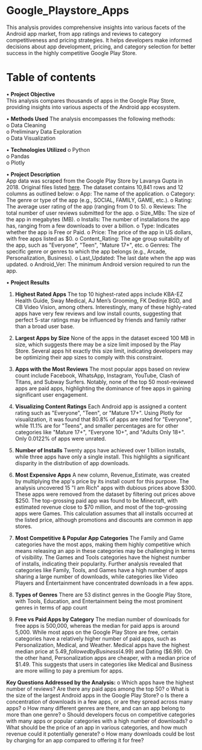 # Google_Playstore_Apps
This analysis provides comprehensive insights into various facets of the Android app market, from app ratings and reviews to category competitiveness and pricing strategies. It helps developers make informed decisions about app development, pricing, and category selection for better success in the highly competitive Google Play Store.
# Table of contents
• **Project Objective**  
This analysis compares thousands of apps in the Google Play Store, providing insights into various aspects of the Android app ecosystem.

•	**Methods Used** 
The analysis encompasses the following methods:   
o	Data Cleaning  
o	Preliminary Data Exploration  
o	Data Visualization  

•	**Technologies Utilized**
o	Python  
o	Pandas    
o	Plotly 

•	**Project Description**  
App data was scraped from the Google Play Store by Lavanya Gupta in 2018. Original files listed [here](
https://www.kaggle.com/lava18/google-play-store-apps).
The dataset contains 10,841 rows and 12 columns as outlined below:
o App: The name of the application.
o Category: The genre or type of the app (e.g., SOCIAL, FAMILY, GAME, etc.).
o Rating: The average user rating of the app (ranging from 0 to 5).
o Reviews: The total number of user reviews submitted for the app.
o Size_MBs: The size of the app in megabytes (MB).
o Installs: The number of installations the app has, ranging from a few downloads to over a billion.
o Type: Indicates whether the app is Free or Paid.
o Price: The price of the app in US dollars, with free apps listed as $0.
o Content_Rating: The age group suitability of the app, such as "Everyone", "Teen", "Mature 17+", etc.
o Genres: The specific genre or genres to which the app belongs (e.g., Arcade, Personalization, Business).
o Last_Updated: The last date when the app was updated.
o Android_Ver: The minimum Android version required to run the app.

•	**Project Results**  
1. **Highest Rated Apps**
The top 10 highest-rated apps include KBA-EZ Health Guide, Sway Medical, AJ Men’s Grooming, FK Dedinje BGD, and CB Video Vision, among others. Interestingly, many of these highly-rated apps have very few reviews and low install counts, suggesting that perfect 5-star ratings may be influenced by friends and family rather than a broad user base.


2. **Largest Apps by Size**
None of the apps in the dataset exceed 100 MB in size, which suggests there may be a size limit imposed by the Play Store. Several apps hit exactly this size limit, indicating developers may be optimizing their app sizes to comply with this constraint.

3. **Apps with the Most Reviews**
The most popular apps based on review count include Facebook, WhatsApp, Instagram, YouTube, Clash of Titans, and Subway Surfers. Notably, none of the top 50 most-reviewed apps are paid apps, highlighting the dominance of free apps in gaining significant user engagement.

4. **Visualizing Content Ratings**
Each Android app is assigned a content rating such as "Everyone", "Teen", or "Mature 17+". Using Plotly for visualization, it was found that 80.8% of apps are rated for "Everyone", while 11.1% are for "Teens", and smaller percentages are for other categories like "Mature 17+", "Everyone 10+", and "Adults Only 18+". Only 0.0122% of apps were unrated.

5. **Number of Installs**
Twenty apps have achieved over 1 billion installs, while three apps have only a single install. This highlights a significant disparity in the distribution of app downloads.

6. **Most Expensive Apps**
A new column, Revenue_Estimate, was created by multiplying the app's price by its install count for this purpose. The analysis uncovered 15 "I am Rich" apps with dubious prices above $300. These apps were removed from the dataset by filtering out prices above $250. The top-grossing paid app was found to be Minecraft, with estimated revenue close to $70 million, and most of the top-grossing apps were Games. This calculation assumes that all installs occurred at the listed price, although promotions and discounts are common in app stores.

7. **Most Competitive & Popular App Categories**
The Family and Game categories have the most apps, making them highly competitive which means releasing an app in these categories may be challenging in terms of visibility. The Games and Tools categories have the highest number of installs, indicating their popularity. Further analysis revealed that categories like Family, Tools, and Games have a high number of apps sharing a large number of downloads, while categories like Video Players and Entertainment have concentrated downloads in a few apps.
    
8. **Types of Genres**
There are 53 distinct genres in the Google Play Store, with Tools, Education, and Entertainment being the most prominent genres in terms of app count

9. **Free vs Paid Apps by Category**
The median number of downloads for free apps is 500,000, whereas the median for paid apps is around 5,000. While most apps on the Google Play Store are free, certain categories have a relatively higher number of paid apps, such as Personalization, Medical, and Weather. Medical apps have the highest median price at $5.49, followed by Business ($4.99) and Dating ($6.99). On the other hand, Personalization apps are cheaper, with a median price of $1.49. This suggests that users in categories like Medical and Business are more willing to pay a premium for apps.

**Key Questions Addressed by the Analysis:**
o Which apps have the highest number of reviews? Are there any paid apps among the top 50?
o What is the size of the largest Android apps in the Google Play Store?
o Is there a concentration of downloads in a few apps, or are they spread across many apps?
o How many different genres are there, and can an app belong to more than one genre?
o Should developers focus on competitive categories with many apps or popular categories with a high number of downloads?
o What should be the price of an app in various categories, and how much revenue could it potentially generate?
o How many downloads could be lost by charging for an app compared to offering it for free?
